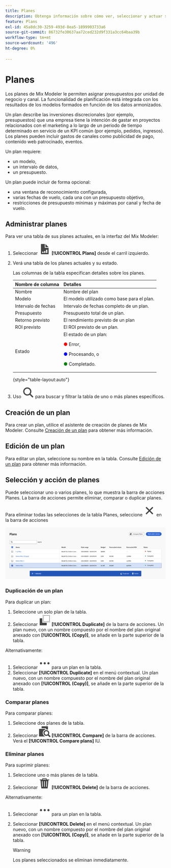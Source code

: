 ```yaml
---
title: Planes
description: Obtenga información sobre cómo ver, seleccionar y actuar sobre planes en Mix Modeler.
feature: Plans
exl-id: 45a8dc30-3259-493d-8ea5-1899903733a6
source-git-commit: 86732fe30637aa72ced232d9f331a3cc64baa39b
workflow-type: tm+mt
source-wordcount: '496'
ht-degree: 0%

---
```


# Planes

Los planes de Mix Modeler le permiten asignar presupuestos por unidad de negocio y canal. La funcionalidad de planificación está integrada con los resultados de los modelos formados en función de los datos armonizados.

Un plan describe las inversiones discrecionales (por ejemplo, presupuestos) que una empresa tiene la intención de gastar en proyectos relacionados con el marketing a lo largo de un periodo de tiempo determinado en servicio de un KPI común (por ejemplo, pedidos, ingresos). Los planes pueden incluir gastos de canales como publicidad de pago, contenido web patrocinado, eventos.

Un plan requiere:

- un modelo,
- un intervalo de datos,
- un presupuesto.

Un plan puede incluir de forma opcional:

- una ventana de reconocimiento configurada,
- varias fechas de vuelo, cada una con un presupuesto objetivo,
- restricciones de presupuesto mínimas y máximas por canal y fecha de vuelo.


## Administrar planes

Para ver una tabla de sus planes actuales, en la interfaz del Mix Modeler:

1. Seleccionar ![](../assets/icons/FileChart.svg) **[!UICONTROL Plans]** desde el carril izquierdo.

1. Verá una tabla de los planes actuales y su estado.

   Las columnas de la tabla especifican detalles sobre los planes.

   | Nombre de columna | Detalles |
   |---|---|
   | Nombre | Nombre del plan |
   | Modelo | El modelo utilizado como base para el plan. |
   | Intervalo de fechas | Intervalo de fechas completo de un plan. |
   | Presupuesto | Presupuesto total de un plan. |
   | Retorno previsto | El rendimiento previsto de un plan |
   | ROI previsto | El ROI previsto de un plan. |
   | Estado | El estado de un plan: <p><span style="color:red">●</span> Error, <p><span style="color:blue">●</span> Procesando, o <p><span style="color:green">●</span> Completado. |

   {style="table-layout:auto"}

1. Uso ![Buscar](../assets/icons/Search.svg) para buscar y filtrar la tabla de uno o más planes específicos.

## Creación de un plan

Para crear un plan, utilice el asistente de creación de planes de Mix Modeler. Consulte [Creación de un plan](create.md) para obtener más información.


## Edición de un plan

Para editar un plan, seleccione su nombre en la tabla. Consulte [Edición de un plan](edit.md) para obtener más información.


## Selección y acción de planes

Puede seleccionar uno o varios planes, lo que muestra la barra de acciones Planes. La barra de acciones permite eliminar, comparar o duplicar planes.

Para eliminar todas las selecciones de la tabla Planes, seleccione ![Cerrar](../assets/icons/Close.svg) en la barra de acciones

![Barra de acciones de planes](../assets/plans-action-bar.png)

### Duplicación de un plan

Para duplicar un plan:

1. Seleccione un solo plan de la tabla.
1. Seleccionar ![Copiar](../assets/icons/Copy.svg) **[!UICONTROL Duplicate]** de la barra de acciones. Un plan nuevo, con un nombre compuesto por el nombre del plan original anexado con **[!UICONTROL (Copy)]**, se añade en la parte superior de la tabla.

Alternativamente:

1. Seleccionar ![Más](../assets/icons/More.svg) para un plan en la tabla.
1. Seleccionar **[!UICONTROL Duplicate]** en el menú contextual. Un plan nuevo, con un nombre compuesto por el nombre del plan original anexado con **[!UICONTROL (Copy)]**, se añade en la parte superior de la tabla.

### Comparar planes

Para comparar planes:

1. Seleccione dos planes de la tabla.
1. Seleccionar ![Comparar](../assets/icons/Compare.svg) **[!UICONTROL Compare]** de la barra de acciones. Verá el **[!UICONTROL Compare plans]** IU.


### Eliminar planes

Para suprimir planes:

1. Seleccione uno o más planes de la tabla.
1. Seleccionar ![Eliminar](../assets/icons/Delete.svg) **[!UICONTROL Delete]** de la barra de acciones.

Alternativamente:

1. Seleccionar ![Más](../assets/icons/More.svg) para un plan en la tabla.
1. Seleccionar **[!UICONTROL Delete]** en el menú contextual. Un plan nuevo, con un nombre compuesto por el nombre del plan original anexado con **[!UICONTROL (Copy)]**, se añade en la parte superior de la tabla.

   >[!WARNING]
   >
   >   Los planes seleccionados se eliminan inmediatamente.
